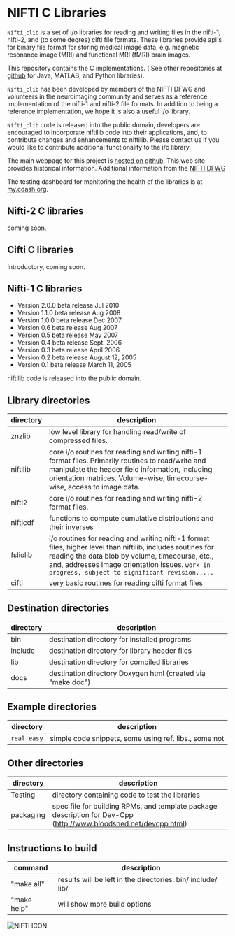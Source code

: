 # NIFTI C Libraries

`Nifti_clib` is a set of i/o libraries for reading and writing files in the nifti-1,
nifti-2, and (to some degree) cifti file formats.  These libraries provide api's
for binary file format for storing medical image data, e.g. magnetic resonance
image (MRI) and functional MRI (fMRI) brain images.

This repository contains the C implementations. ( See other repositories at
[github](https://github.com/NIFTI-Imaging) for Java, MATLAB, and Python libraries).

`Nifti_clib` has been developed by members of the NIFTI DFWG and volunteers in the
neuroimaging community and serves as a reference implementation of the nifti-1
and nifti-2 file formats. In addition to being a reference implementation, we
hope it is also a useful i/o library.

`Nifti_clib` code is released into the public domain,
developers are encouraged to incorporate niftilib code into their applications,
and, to contribute changes and enhancements to niftilib. Please contact us if
you would like to contribute additional functionality to the i/o library.

The main webpage for this project is [hosted on github](https://nifti-imaging.github.io/).
This web site provides historical information.  Additional information from the [NIFTI DFWG](http://nifti.nimh.nih.gov)

The testing dashboard for monitoring the health of the libraries is at
[my.cdash.org](https://my.cdash.org/index.php?project=nifti_clib).


## Nifti-2 C libraries
coming soon.

## Cifti C libraries
Introductory, coming soon.

## Nifti-1 C libraries

* Version 2.0.0 beta release Jul  2010
* Version 1.1.0 beta release Aug  2008
* Version 1.0.0 beta release Dec  2007
* Version 0.6 beta release Aug  2007
* Version 0.5 beta release May  2007
* Version 0.4 beta release Sept. 2006
* Version 0.3 beta release April 2006
* Version 0.2 beta release August 12, 2005
* Version 0.1 beta release March 11, 2005

niftilib code is released into the public domain.


## Library directories

directory |  description
----------|-------------
znzlib    | low level library for handling read/write of compressed files.
niftilib  | core i/o routines for reading and writing nifti-1 format files.  Primarily routines to read/write and manipulate the header field information, including orientation matrices.  Volume-wise, timecourse-wise, access to image data.
nifti2    | core i/o routines for reading and writing nifti-2 format files.
nifticdf  | functions to compute cumulative distributions and their inverses
fsliolib  | i/o routines for reading and writing nifti-1 format files, higher level than niftilib, includes routines for reading the data blob by volume, timecourse, etc., and, addresses image orientation issues.  `work in progress, subject to significant revision.....`
cifti     | very basic routines for reading cifti format files

## Destination directories

directory | description
----------|------------
bin       | destination directory for installed programs
include   | destination directory for library header files
lib       | destination directory for compiled libraries
docs      | destination directory Doxygen html (created via "make doc")


## Example directories

directory   | description
------------|-------------
`real_easy` | simple code snippets, some using ref. libs., some not


## Other directories

directory   | description
------------|------------
Testing     | directory containing code to test the libraries
packaging   | spec file for building RPMs, and template package description for Dev-Cpp (http://www.bloodshed.net/devcpp.html)



## Instructions to build

command     |  description
------------|-------------
"make all"  | results will be left in the directories: bin/ include/ lib/
"make help" | will show more build options

![NIFTI ICON](https://avatars0.githubusercontent.com/u/45666806?s=200&v=4)

